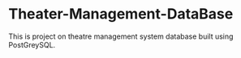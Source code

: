 # Theater-Management-DataBase
This is project on theatre management system database built using PostGreySQL.

